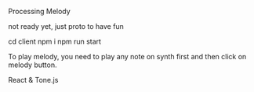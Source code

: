 Processing Melody

not ready yet, just proto to have fun

cd client
npm i
npm run start

To play melody, you need to play any note on synth first and then click on melody button.

React & Tone.js
